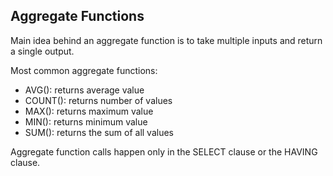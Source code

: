 ## Aggregate Functions

Main idea behind an aggregate function is to take multiple inputs and return a single output.

Most common aggregate functions:

- AVG(): returns average value
- COUNT(): returns number of values
- MAX(): returns maximum value
- MIN(): returns minimum value
- SUM(): returns the sum of all values

Aggregate function calls happen only in the SELECT clause or the HAVING clause.
